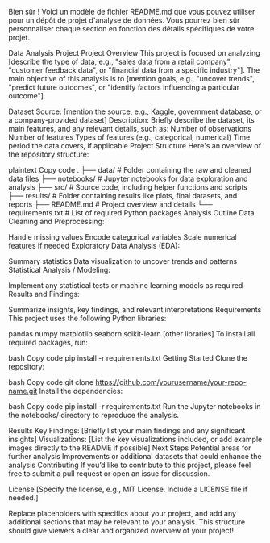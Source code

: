 
Bien sûr ! Voici un modèle de fichier README.md que vous pouvez utiliser pour un dépôt de projet d'analyse de données. Vous pourrez bien sûr personnaliser chaque section en fonction des détails spécifiques de votre projet.

Data Analysis Project
Project Overview
This project is focused on analyzing [describe the type of data, e.g., "sales data from a retail company", "customer feedback data", or "financial data from a specific industry"]. The main objective of this analysis is to [mention goals, e.g., "uncover trends", "predict future outcomes", or "identify factors influencing a particular outcome"].

Dataset
Source: [mention the source, e.g., Kaggle, government database, or a company-provided dataset]
Description: Briefly describe the dataset, its main features, and any relevant details, such as:
Number of observations
Number of features
Types of features (e.g., categorical, numerical)
Time period the data covers, if applicable
Project Structure
Here's an overview of the repository structure:

plaintext
Copy code
.
├── data/                 # Folder containing the raw and cleaned data files
├── notebooks/            # Jupyter notebooks for data exploration and analysis
├── src/                  # Source code, including helper functions and scripts
├── results/              # Folder containing results like plots, final datasets, and reports
├── README.md             # Project overview and details
└── requirements.txt      # List of required Python packages
Analysis Outline
Data Cleaning and Preprocessing:

Handle missing values
Encode categorical variables
Scale numerical features if needed
Exploratory Data Analysis (EDA):

Summary statistics
Data visualization to uncover trends and patterns
Statistical Analysis / Modeling:

Implement any statistical tests or machine learning models as required
Results and Findings:

Summarize insights, key findings, and relevant interpretations
Requirements
This project uses the following Python libraries:

pandas
numpy
matplotlib
seaborn
scikit-learn
[other libraries]
To install all required packages, run:

bash
Copy code
pip install -r requirements.txt
Getting Started
Clone the repository:

bash
Copy code
git clone https://github.com/yourusername/your-repo-name.git
Install the dependencies:

bash
Copy code
pip install -r requirements.txt
Run the Jupyter notebooks in the notebooks/ directory to reproduce the analysis.

Results
Key Findings: [Briefly list your main findings and any significant insights]
Visualizations: [List the key visualizations included, or add example images directly to the README if possible]
Next Steps
Potential areas for further analysis
Improvements or additional datasets that could enhance the analysis
Contributing
If you’d like to contribute to this project, please feel free to submit a pull request or open an issue for discussion.

License
[Specify the license, e.g., MIT License. Include a LICENSE file if needed.]

Replace placeholders with specifics about your project, and add any additional sections that may be relevant to your analysis. This structure should give viewers a clear and organized overview of your project!
